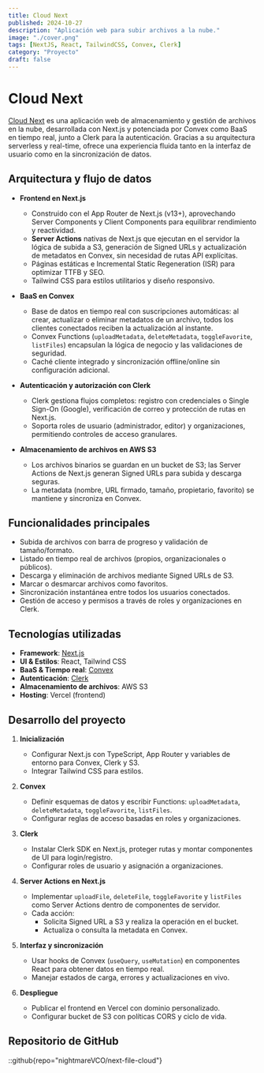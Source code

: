 ```yaml
---
title: Cloud Next
published: 2024-10-27
description: "Aplicación web para subir archivos a la nube."
image: "./cover.png"
tags: [NextJS, React, TailwindCSS, Convex, Clerk]
category: "Proyecto"
draft: false
---
```


# Cloud Next

[Cloud Next](https://cloudnext-app.tech/) es una aplicación web de almacenamiento y gestión de archivos en la nube, desarrollada con Next.js y potenciada por Convex como BaaS en tiempo real, junto a Clerk para la autenticación. Gracias a su arquitectura serverless y real-time, ofrece una experiencia fluida tanto en la interfaz de usuario como en la sincronización de datos.

## Arquitectura y flujo de datos

- **Frontend en Next.js**  
  - Construido con el App Router de Next.js (v13+), aprovechando Server Components y Client Components para equilibrar rendimiento y reactividad.  
  - **Server Actions** nativas de Next.js que ejecutan en el servidor la lógica de subida a S3, generación de Signed URLs y actualización de metadatos en Convex, sin necesidad de rutas API explícitas.  
  - Páginas estáticas e Incremental Static Regeneration (ISR) para optimizar TTFB y SEO.  
  - Tailwind CSS para estilos utilitarios y diseño responsivo.

- **BaaS en Convex**  
  - Base de datos en tiempo real con suscripciones automáticas: al crear, actualizar o eliminar metadatos de un archivo, todos los clientes conectados reciben la actualización al instante.  
  - Convex Functions (`uploadMetadata`, `deleteMetadata`, `toggleFavorite`, `listFiles`) encapsulan la lógica de negocio y las validaciones de seguridad.  
  - Caché cliente integrado y sincronización offline/online sin configuración adicional.

- **Autenticación y autorización con Clerk**  
  - Clerk gestiona flujos completos: registro con credenciales o Single Sign-On (Google), verificación de correo y protección de rutas en Next.js.  
  - Soporta roles de usuario (administrador, editor) y organizaciones, permitiendo controles de acceso granulares.

- **Almacenamiento de archivos en AWS S3**  
  - Los archivos binarios se guardan en un bucket de S3; las Server Actions de Next.js generan Signed URLs para subida y descarga seguras.  
  - La metadata (nombre, URL firmado, tamaño, propietario, favorito) se mantiene y sincroniza en Convex.

## Funcionalidades principales

- Subida de archivos con barra de progreso y validación de tamaño/formato.  
- Listado en tiempo real de archivos (propios, organizacionales o públicos).  
- Descarga y eliminación de archivos mediante Signed URLs de S3.  
- Marcar o desmarcar archivos como favoritos.  
- Sincronización instantánea entre todos los usuarios conectados.  
- Gestión de acceso y permisos a través de roles y organizaciones en Clerk.

## Tecnologías utilizadas

- **Framework**: [Next.js](https://nextjs.org/)  
- **UI & Estilos**: React, Tailwind CSS  
- **BaaS & Tiempo real**: [Convex](https://docs.convex.dev/home)  
- **Autenticación**: [Clerk](https://clerk.dev/)  
- **Almacenamiento de archivos**: AWS S3  
- **Hosting**: Vercel (frontend)  

## Desarrollo del proyecto

1. **Inicialización**  
   - Configurar Next.js con TypeScript, App Router y variables de entorno para Convex, Clerk y S3.  
   - Integrar Tailwind CSS para estilos.

2. **Convex**  
   - Definir esquemas de datos y escribir Functions: `uploadMetadata`, `deleteMetadata`, `toggleFavorite`, `listFiles`.  
   - Configurar reglas de acceso basadas en roles y organizaciones.

3. **Clerk**  
   - Instalar Clerk SDK en Next.js, proteger rutas y montar componentes de UI para login/registro.  
   - Configurar roles de usuario y asignación a organizaciones.

4. **Server Actions en Next.js**  
   - Implementar `uploadFile`, `deleteFile`, `toggleFavorite` y `listFiles` como Server Actions dentro de componentes de servidor.  
   - Cada acción:  
     - Solicita Signed URL a S3 y realiza la operación en el bucket.  
     - Actualiza o consulta la metadata en Convex.

5. **Interfaz y sincronización**  
   - Usar hooks de Convex (`useQuery`, `useMutation`) en componentes React para obtener datos en tiempo real.  
   - Manejar estados de carga, errores y actualizaciones en vivo.

6. **Despliegue**  
   - Publicar el frontend en Vercel con dominio personalizado.  
   - Configurar bucket de S3 con políticas CORS y ciclo de vida.

## Repositorio de GitHub

::github{repo="nightmareVCO/next-file-cloud"}
